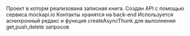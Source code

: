 Проект в которм реализована записная книга.
Создан API с помощью сервиса mockapi.io
Контакты хранятся на back-end
Используется аснихронный редакс и функция createAsyncThunk для выполнения get,push,delete запросов
